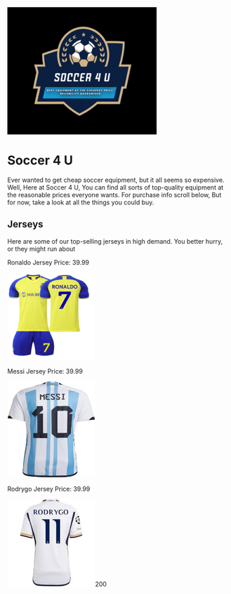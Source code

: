 <!DOCTYPE html>
<html>
<body>

<img src="Screenshot 2024-11-13 115001.jpg" width=340 Height=290/>

<h1>Soccer 4 U</h1>


<p>Ever wanted to get cheap soccer equipment, but it all seems so expensive. Well, Here at Soccer 4 U, You can find all sorts of top-quality equipment at the reasonable prices everyone wants. For purchase info scroll below, But for now, take a look at all the things you could buy.</p>

<h2> Jerseys </h2>

<p> Here are some of our top-selling jerseys in high demand. You better hurry, or they might run about </p>

Ronaldo Jersey
Price: 39.99

<img src="Mens-Youths-2022-Al-NASSR-FC-Soccer-Jersey-7-Fans-Jerseys-Football-Team-Shirts_bc7198b5-3948-4ffa-83bc-12300bf46c6c.63ddb49a6b22182800ed6cb9ddfdc25c.jpg" width="200" height="200"/>

Messi Jersey
Price: 39.99

<img src="ETYGHF56-lionel-messi-10-argentina-home-soccer.jpg" width=200 height=220/>

Rodrygo Jersey
Price: 39.99

<img src="Rodri.jpg" width=200 height=/>200

</body>
</html>
